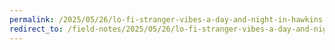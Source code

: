 ```yaml
---
permalink: /2025/05/26/lo-fi-stranger-vibes-a-day-and-night-in-hawkins.html
redirect_to: /field-notes/2025/05/26/lo-fi-stranger-vibes-a-day-and-night-in-hawkins.html
---
```

